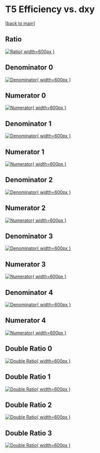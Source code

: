 # T5 Efficiency vs. dxy

[[back to main](./)]



## Ratio

[![Ratio](../mtv/var/T5_vtr_321_-1_eff_dxy.png){ width=600px }](../mtv/var/T5_vtr_321_-1_eff_dxy.pdf)

## Denominator 0

[![Denominator](../mtv/den/T5_vtr_321_-1_eff_dxy_den0.png){ width=600px }](../mtv/den/T5_vtr_321_-1_eff_dxy_den0.pdf)

## Numerator 0

[![Numerator](../mtv/num/T5_vtr_321_-1_eff_dxy_num0.png){ width=600px }](../mtv/num/T5_vtr_321_-1_eff_dxy_num0.pdf)

## Denominator 1

[![Denominator](../mtv/den/T5_vtr_321_-1_eff_dxy_den1.png){ width=600px }](../mtv/den/T5_vtr_321_-1_eff_dxy_den1.pdf)

## Numerator 1

[![Numerator](../mtv/num/T5_vtr_321_-1_eff_dxy_num1.png){ width=600px }](../mtv/num/T5_vtr_321_-1_eff_dxy_num1.pdf)

## Denominator 2

[![Denominator](../mtv/den/T5_vtr_321_-1_eff_dxy_den2.png){ width=600px }](../mtv/den/T5_vtr_321_-1_eff_dxy_den2.pdf)

## Numerator 2

[![Numerator](../mtv/num/T5_vtr_321_-1_eff_dxy_num2.png){ width=600px }](../mtv/num/T5_vtr_321_-1_eff_dxy_num2.pdf)

## Denominator 3

[![Denominator](../mtv/den/T5_vtr_321_-1_eff_dxy_den3.png){ width=600px }](../mtv/den/T5_vtr_321_-1_eff_dxy_den3.pdf)

## Numerator 3

[![Numerator](../mtv/num/T5_vtr_321_-1_eff_dxy_num3.png){ width=600px }](../mtv/num/T5_vtr_321_-1_eff_dxy_num3.pdf)

## Denominator 4

[![Denominator](../mtv/den/T5_vtr_321_-1_eff_dxy_den4.png){ width=600px }](../mtv/den/T5_vtr_321_-1_eff_dxy_den4.pdf)

## Numerator 4

[![Numerator](../mtv/num/T5_vtr_321_-1_eff_dxy_num4.png){ width=600px }](../mtv/num/T5_vtr_321_-1_eff_dxy_num4.pdf)

## Double Ratio 0

[![Double Ratio](../mtv/ratio/T5_vtr_321_-1_eff_dxy_ratio0.png){ width=600px }](../mtv/ratio/T5_vtr_321_-1_eff_dxy_ratio0.pdf)

## Double Ratio 1

[![Double Ratio](../mtv/ratio/T5_vtr_321_-1_eff_dxy_ratio1.png){ width=600px }](../mtv/ratio/T5_vtr_321_-1_eff_dxy_ratio1.pdf)

## Double Ratio 2

[![Double Ratio](../mtv/ratio/T5_vtr_321_-1_eff_dxy_ratio2.png){ width=600px }](../mtv/ratio/T5_vtr_321_-1_eff_dxy_ratio2.pdf)

## Double Ratio 3

[![Double Ratio](../mtv/ratio/T5_vtr_321_-1_eff_dxy_ratio3.png){ width=600px }](../mtv/ratio/T5_vtr_321_-1_eff_dxy_ratio3.pdf)

